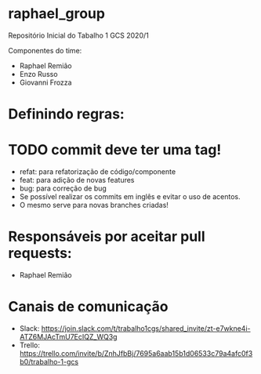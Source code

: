 # raphael_group
Repositório Inicial do Tabalho 1 GCS 2020/1

Componentes do time:
- Raphael Remião 
- Enzo Russo
- Giovanni Frozza


# Definindo regras:
# TODO commit deve ter uma tag!
- refat: para refatorização de código/componente 
- feat: para adição de novas features
- bug: para correção de bug
- Se possível realizar os commits em inglês e evitar o uso de acentos.
- O mesmo serve para novas branches criadas!

# Responsáveis por aceitar pull requests:
- Raphael Remião

# Canais de comunicação
- Slack: https://join.slack.com/t/trabalho1cgs/shared_invite/zt-e7wkne4i-ATZ6MJAcTmU7EcIQZ_WQ3g
- Trello: https://trello.com/invite/b/ZnhJfbBj/7695a6aab15b1d06533c79a4afc0f3b0/trabalho-1-gcs
